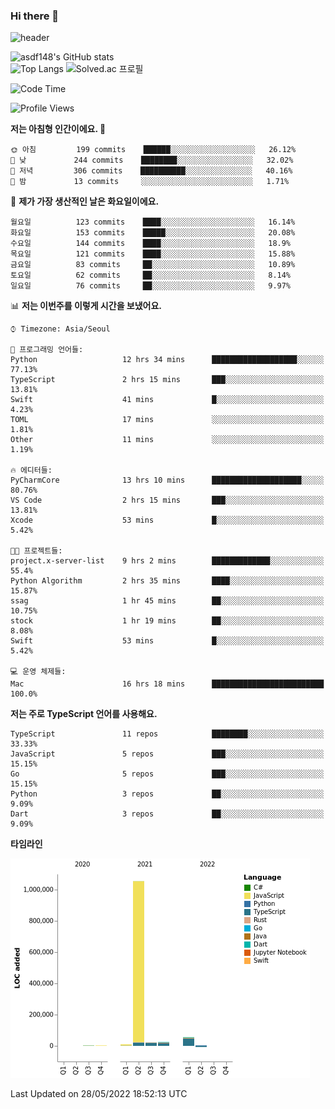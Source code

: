 ### Hi there 👋

![header](https://capsule-render.vercel.app/api?type=shark&color=gradient&height=300&section=header&text=asdf148&fontSize=90)

![asdf148's GitHub stats](https://github-readme-stats.vercel.app/api?username=asdf148&show_icons=true&theme=midnight-purple)<br>
![Top Langs](https://github-readme-stats.vercel.app/api/top-langs/?username=asdf148&layout=compact&theme=midnight-purple&langs_count=10)
![Solved.ac 프로필](http://mazassumnida.wtf/api/v2/generate_badge?boj=eldldk)

<!--
**asdf148/asdf148** is a ✨ _special_ ✨ repository because its `README.md` (this file) appears on your GitHub profile.

Here are some ideas to get you started:

- 🔭 I’m currently working on ...
- 🌱 I’m currently learning ...
- 👯 I’m looking to collaborate on ...
- 🤔 I’m looking for help with ...
- 💬 Ask me about ...
- 📫 How to reach me: ...
- 😄 Pronouns: ...
- ⚡ Fun fact: ...
-->

<!--START_SECTION:waka-->
![Code Time](http://img.shields.io/badge/Code%20Time-17%20hrs%2028%20mins-blue)

![Profile Views](http://img.shields.io/badge/Profile%20Views-47-blue)

**저는 아침형 인간이에요. 🐤** 

```text
🌞 아침         199 commits    ██████░░░░░░░░░░░░░░░░░░░   26.12% 
🌆 낮　         244 commits    ████████░░░░░░░░░░░░░░░░░   32.02% 
🌃 저녁         306 commits    ██████████░░░░░░░░░░░░░░░   40.16% 
🌙 밤　         13 commits     ░░░░░░░░░░░░░░░░░░░░░░░░░   1.71%

```
📅 **제가 가장 생산적인 날은 화요일이에요.** 

```text
월요일          123 commits    ████░░░░░░░░░░░░░░░░░░░░░   16.14% 
화요일          153 commits    █████░░░░░░░░░░░░░░░░░░░░   20.08% 
수요일          144 commits    ████░░░░░░░░░░░░░░░░░░░░░   18.9% 
목요일          121 commits    ████░░░░░░░░░░░░░░░░░░░░░   15.88% 
금요일          83 commits     ██░░░░░░░░░░░░░░░░░░░░░░░   10.89% 
토요일          62 commits     ██░░░░░░░░░░░░░░░░░░░░░░░   8.14% 
일요일          76 commits     ██░░░░░░░░░░░░░░░░░░░░░░░   9.97%

```


📊 **저는 이번주를 이렇게 시간을 보냈어요.** 

```text
⌚︎ Timezone: Asia/Seoul

💬 프로그래밍 언어들: 
Python                   12 hrs 34 mins      ███████████████████░░░░░░   77.13% 
TypeScript               2 hrs 15 mins       ███░░░░░░░░░░░░░░░░░░░░░░   13.81% 
Swift                    41 mins             █░░░░░░░░░░░░░░░░░░░░░░░░   4.23% 
TOML                     17 mins             ░░░░░░░░░░░░░░░░░░░░░░░░░   1.81% 
Other                    11 mins             ░░░░░░░░░░░░░░░░░░░░░░░░░   1.19%

🔥 에디터들: 
PyCharmCore              13 hrs 10 mins      ████████████████████░░░░░   80.76% 
VS Code                  2 hrs 15 mins       ███░░░░░░░░░░░░░░░░░░░░░░   13.81% 
Xcode                    53 mins             █░░░░░░░░░░░░░░░░░░░░░░░░   5.42%

🐱‍💻 프로젝트들: 
project.x-server-list    9 hrs 2 mins        █████████████░░░░░░░░░░░░   55.4% 
Python Algorithm         2 hrs 35 mins       ████░░░░░░░░░░░░░░░░░░░░░   15.87% 
ssag                     1 hr 45 mins        ██░░░░░░░░░░░░░░░░░░░░░░░   10.75% 
stock                    1 hr 19 mins        ██░░░░░░░░░░░░░░░░░░░░░░░   8.08% 
Swift                    53 mins             █░░░░░░░░░░░░░░░░░░░░░░░░   5.42%

💻 운영 체제들: 
Mac                      16 hrs 18 mins      █████████████████████████   100.0%

```

**저는 주로 TypeScript 언어를 사용해요.** 

```text
TypeScript               11 repos            ████████░░░░░░░░░░░░░░░░░   33.33% 
JavaScript               5 repos             ███░░░░░░░░░░░░░░░░░░░░░░   15.15% 
Go                       5 repos             ███░░░░░░░░░░░░░░░░░░░░░░   15.15% 
Python                   3 repos             ██░░░░░░░░░░░░░░░░░░░░░░░   9.09% 
Dart                     3 repos             ██░░░░░░░░░░░░░░░░░░░░░░░   9.09%

```


**타임라인**

![Chart not found](https://raw.githubusercontent.com/asdf148/asdf148/main/charts/bar_graph.png) 


 Last Updated on 28/05/2022 18:52:13 UTC
<!--END_SECTION:waka-->
